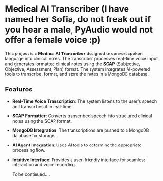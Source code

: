 # Medical AI Transcriber (I have named her Sofia, do not freak out if you hear a male, PyAudio would not offer a female voice :p)

This project is a **Medical AI Transcriber** designed to convert spoken language into clinical notes. The transcriber processes real-time voice input and generates formatted clinical notes using the **SOAP** (Subjective, Objective, Assessment, Plan) format. The system integrates AI-powered tools to transcribe, format, and store the notes in a MongoDB database.

## Features

- **Real-Time Voice Transcription**: The system listens to the user’s speech and transcribes it in real-time.
- **SOAP Formatter**: Converts transcribed speech into structured clinical notes using the SOAP format.
- **MongoDB Integration**: The transcriptions are pushed to a MongoDB database for storage.
- **AI Agent Integration**: Uses AI tools to determine the appropriate processing flow.
- **Intuitive Interface**: Provides a user-friendly interface for seamless interaction and voice recording.


  To be continued....
